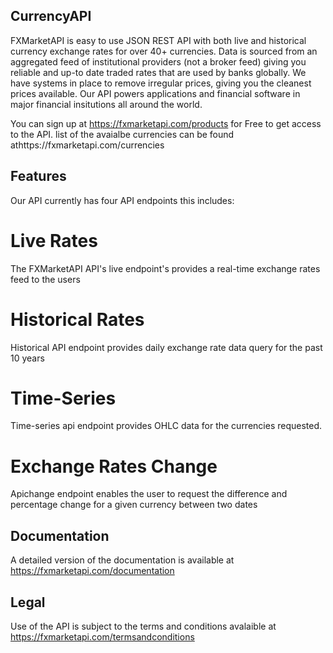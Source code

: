 ## CurrencyAPI
FXMarketAPI is easy to use JSON REST API with both live and historical currency exchange rates for over 40+ currencies. Data is sourced from an aggregated feed of institutional providers (not a broker feed) giving you reliable and up-to date traded rates that are used by banks globally. We have systems in place to remove irregular prices, giving you the cleanest prices available. Our API powers applications and financial software in major financial insitutions all around the world.


You can sign up at https://fxmarketapi.com/products for Free to get access to the API.
list of the avaialbe currencies can be found athttps://fxmarketapi.com/currencies

## Features

Our API currently has four API endpoints this includes:

# Live Rates
The FXMarketAPI API's live endpoint's provides a real-time exchange rates feed to the users

# Historical Rates

Historical API endpoint provides daily exchange rate data query for the past 10 years

# Time-Series

Time-series api endpoint provides OHLC data for the currencies requested.

# Exchange Rates Change

Apichange endpoint enables the user to request the difference and percentage change for a given currency between two dates

## Documentation

A detailed version of the documentation is available at https://fxmarketapi.com/documentation

## Legal

Use of the API is subject to the terms and conditions avalaible at https://fxmarketapi.com/termsandconditions

